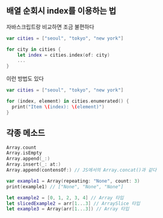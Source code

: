 ## 배열 순회시 index를 이용하는 법

자바스크립트랑 비교하면 조금 불편하다
```swift
var cities = ["seoul", "tokyo", "new york"]

for city in cities {
	let index = cities.index(of: city)
	...
}
```
이런 방법도 있다
```swift
var cities = ["seoul", "tokyo", "new york"]

for (index, element) in cities.enumerated() {
  print("Item \(index): \(element)")
}
```

## 각종 메소드
```swift
Array.count
Array.isEmpty
Array.append(_:)
Array.insert(_: at:)
Array.append(contensOf:) // JS에서의 Array.concat()과 같다

var example1 = Array(repeating: "None", count: 3)
print(example1) // ["None", "None", "None"]

let example2 = [0, 1, 2, 3, 4] // Array 타입
let slicedExample2 = arr[1...3] // ArraySlice 타입
let example3 = Array(arr[1...3]) // Array 타입
```

